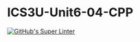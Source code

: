 # ICS3U-Unit6-04-CPP

[![GitHub's Super Linter](https://github.com/Aidan-Lalonde-Novales/ICS3U-Unit6-04-CPP/workflows/GitHub's%20Super%20Linter/badge.svg)](https://github.com/Aidan-Lalonde-Novales/ICS3U-Unit6-04-CPP/actions)
